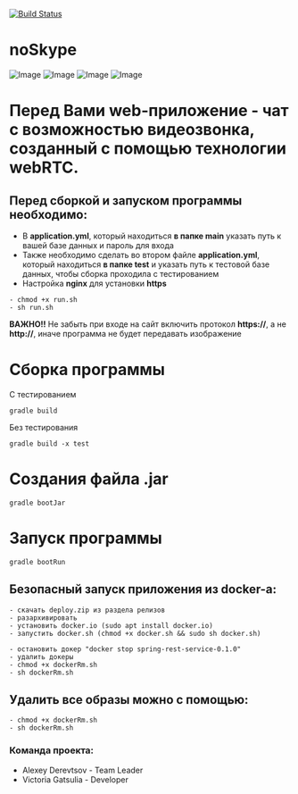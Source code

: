 [![Build Status](https://travis-ci.com/AlexeyDer/noSkype.svg?branch=release)](https://travis-ci.com/AlexeyDer/noSkype)
# noSkype
![Image](https://hsto.org/webt/5b/22/62/5b2262cea66f9381421890.png)
![Image](https://cdn.iconscout.com/icon/free/png-256/gradle-3-1175026.png)
![Image](https://www.matt-thornton.net/wordpress/wp-content/uploads/0dd7193f-e747-4a15-b797-818b9fac3656-mysql.png)
![Image](https://d1q6f0aelx0por.cloudfront.net/product-logos/644d2f15-c5db-4731-a353-ace6235841fa-registry.png)

# Перед Вами web-приложение - чат с возможностью видеозвонка, созданный с помощью технологии **webRTC**.

## Перед сборкой и запуском программы необходимо:
* В **application.yml**, который находиться **в папке main** указать путь к вашей базе данных и пароль для входа
* Также необходимо сделать во втором файле **application.yml**, который находиться **в папке test** и указать путь к тестовой базе данных,
чтобы сборка проходила с тестированием
* Настройка **nginx** для установки **https**
```
- chmod +x run.sh
- sh run.sh
```
**ВАЖНО!!** Не забыть при входе на сайт включить протокол **https://**,
а не **http://**, иначе программа не будет передавать изображение
# Сборка программы
С тестированием
```
gradle build
```
Без тестирования
```
gradle build -x test
```
# Создания файла .jar
```
gradle bootJar
```
# Запуск программы
```
gradle bootRun
```
## Безопасный запуск приложения из docker-а:
```
- скачать deploy.zip из раздела релизов
- разархивировать
- установить docker.io (sudo apt install docker.io)
- запустить docker.sh (chmod +x docker.sh && sudo sh docker.sh)

- остановить докер "docker stop spring-rest-service-0.1.0"
- удалить докеры
- chmod +x dockerRm.sh
- sh dockerRm.sh
```
## Удалить все образы можно с помощью:
```
- chmod +x dockerRm.sh
- sh dockerRm.sh
```
### Команда проекта:
* Alexey Derevtsov - Team Leader
* Victoria Gatsulia - Developer
